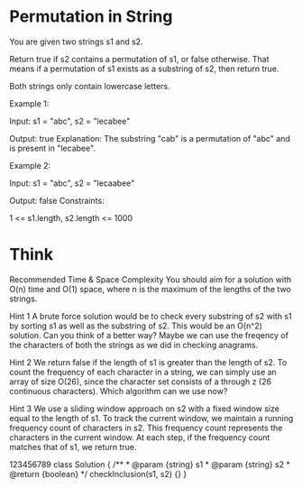 # Permutation in String

You are given two strings s1 and s2.

Return true if s2 contains a permutation of s1, or false otherwise. That means if a permutation of s1 exists as a substring of s2, then return true.

Both strings only contain lowercase letters.

Example 1:

Input: s1 = "abc", s2 = "lecabee"

Output: true
Explanation: The substring "cab" is a permutation of "abc" and is present in "lecabee".

Example 2:

Input: s1 = "abc", s2 = "lecaabee"

Output: false
Constraints:

1 <= s1.length, s2.length <= 1000


# Think

Recommended Time & Space Complexity
You should aim for a solution with O(n) time and O(1) space, where n is the maximum of the lengths of the two strings.


Hint 1
A brute force solution would be to check every substring of s2 with s1 by sorting s1 as well as the substring of s2. This would be an O(n^2) solution. Can you think of a better way? Maybe we can use the freqency of the characters of both the strings as we did in checking anagrams.


Hint 2
We return false if the length of s1 is greater than the length of s2. To count the frequency of each character in a string, we can simply use an array of size O(26), since the character set consists of a through z (26 continuous characters). Which algorithm can we use now?


Hint 3
We use a sliding window approach on s2 with a fixed window size equal to the length of s1. To track the current window, we maintain a running frequency count of characters in s2. This frequency count represents the characters in the current window. At each step, if the frequency count matches that of s1, we return true.

123456789
class Solution {
    /**
     * @param {string} s1
     * @param {string} s2
     * @return {boolean}
     */
    checkInclusion(s1, s2) {}
}



